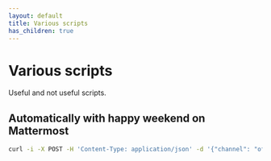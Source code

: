 ```yaml
---
layout: default
title: Various scripts
has_children: true
---
```


# Various scripts

Useful and not useful scripts.

## Automatically with happy weekend on Mattermost

```bash
curl -i -X POST -H 'Content-Type: application/json' -d '{"channel": "off-topic", "text": "@all happy weekend! 🎉"}' https://chat.company.com/hooks/......
```
